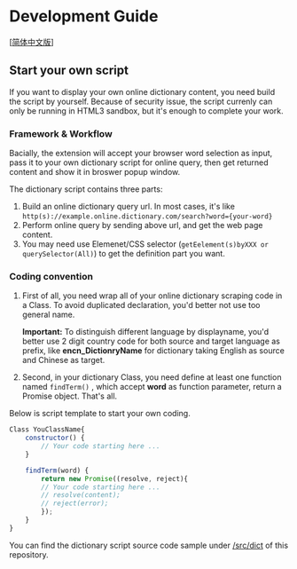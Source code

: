 # Development Guide

[[简体中文版](development.zh_CN.md)]

## Start your own script

If you want to display your own online dictionary content, you need build the script by yourself.
Because of security issue, the script currenly can only be running in HTML3 sandbox, but it's enough to complete your work.

### Framework & Workflow

Bacially, the extension will accept your browser word selection as input, pass it to your own dictionary script for online query, then get returned content and show it in broswer popup window.

The dictionary script contains three parts:

1. Build an online dictionary query url. In most cases, it's like `http(s)://example.online.dictionary.com/search?word={your-word}`
2. Perform online query by sending above url, and get the web page content.
3. You may need use Elemenet/CSS selector (`getEelement(s)byXXX or querySelector(All)`) to get the definition part you want.

### Coding convention

1. First of all, you need wrap all of your online dictionary scraping code in a Class. To avoid duplicated declaration, you'd better not use too general name.

    **Important:** To distinguish different language by displayname, you'd better use 2 digit country code for both source and target language as prefix, like **encn_DictionryName** for dictionary taking English as source and Chinese as target.

2. Second, in your dictionary Class, you need define at least one function named `findTerm()` , which accept **word** as function parameter, return a Promise object. That's all.

Below is script template to start your own coding.

```javascript
Class YouClassName{
    constructor() {
        // Your code starting here ...
    }

    findTerm(word) {
        return new Promise((resolve, reject){
        // Your code starting here ...
        // resolve(content);
        // reject(error);
        });
    }
}
```

You can find the dictionary script source code sample under [/src/dict](https://github.com/ninja33/ODH/tree/master/src/dict) of this repository.
